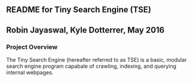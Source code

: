 ## **README for Tiny Search Engine (TSE)**
## Robin Jayaswal, Kyle Dotterrer, May 2016

### **Project Overview**
The Tiny Search Engine (hereafter referred to as TSE) is a basic, modular 
search engine program capabale of crawling, indexing, and querying internal webpages. 

